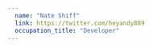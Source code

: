 ```yaml
---
  name: "Nate Shiff"
  link: https://twitter.com/heyandy889
  occupation_title: "Developer"
---
```


